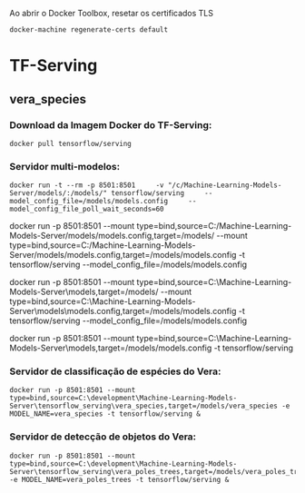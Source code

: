 Ao abrir o Docker Toolbox, resetar os certificados TLS

    docker-machine regenerate-certs default


# TF-Serving

## vera_species

### Download da Imagem Docker do TF-Serving:

    docker pull tensorflow/serving

### Servidor multi-modelos:

    docker run -t --rm -p 8501:8501     -v "/c/Machine-Learning-Models-Server/models/:/models/" tensorflow/serving     --model_config_file=/models/models.config     --model_config_file_poll_wait_seconds=60

docker run -p 8501:8501 --mount type=bind,source=C:/Machine-Learning-Models-Server/models/models.config,target=/models/ --mount type=bind,source=C:/Machine-Learning-Models-Server/models/models.config,target=/models/models.config -t tensorflow/serving --model_config_file=/models/models.config

docker run -p 8501:8501 --mount type=bind,source=C:\Machine-Learning-Models-Server\models\,target=/models/ --mount type=bind,source=C:\Machine-Learning-Models-Server\models\models.config,target=/models/models.config -t tensorflow/serving --model_config_file=/models/models.config



docker run -p 8501:8501 --mount type=bind,source=C:\Machine-Learning-Models-Server\models,target=/models/models.config -t tensorflow/serving

<!-- docker run -p 8501:8501 --mount type=bind, source=C:\Machine-Learning-Models-Server\models,target=/models/ --model_config_file=/models/models.config --model_config_file_poll_wait_seconds=60 -->


### Servidor de classificação de espécies do Vera:

    docker run -p 8501:8501 --mount type=bind,source=C:\development\Machine-Learning-Models-Server\tensorflow_serving\vera_species,target=/models/vera_species -e MODEL_NAME=vera_species -t tensorflow/serving &

### Servidor de detecção de objetos do Vera:

    docker run -p 8501:8501 --mount type=bind,source=C:\development\Machine-Learning-Models-Server\tensorflow_serving\vera_poles_trees,target=/models/vera_poles_trees -e MODEL_NAME=vera_poles_trees -t tensorflow/serving &